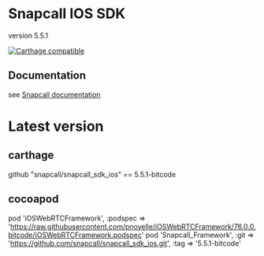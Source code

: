 # Snapcall IOS SDK
version 5.5.1

[![Carthage compatible](https://img.shields.io/badge/Carthage-compatible-4BC51D.svg?style=flat)](https://github.com/Carthage/Carthage)
## Documentation
 
see [Snapcall documentation](https://doc.snapcall.io/#ios)

# Latest version

## carthage

github "snapcall/snapcall_sdk_ios" == 5.5.1-bitcode

## cocoapod

pod 'iOSWebRTCFramework', :podspec => 'https://raw.githubusercontent.com/pnoyelle/iOSWebRTCFramework/76.0.0.bitcode/iOSWebRTCFramework.podspec'
pod 'Snapcall_Framework', :git => 'https://github.com/snapcall/snapcall_sdk_ios.git', :tag => '5.5.1-bitcode'
